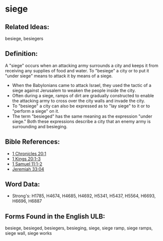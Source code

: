 # siege

## Related Ideas:

besiege, besiegers


## Definition:

A "siege" occurs when an attacking army surrounds a city and keeps it from receiving any supplies of food and water. To "besiege" a city or to put it "under siege" means to attack it by means of a siege.

* When the Babylonians came to attack Israel, they used the tactic of a siege against Jerusalem to weaken the people inside the city.
* Often during a siege, ramps of dirt are gradually constructed to enable the attacking army to cross over the city walls and invade the city.
* To "besiege" a city can also be expressed as to "lay siege" to it or to "perform a siege" on it.
* The term "besieged" has the same meaning as the expression "under siege." Both these expressions describe a city that an enemy army is surrounding and besieging.

## Bible References:

* [1 Chronicles 20:1](rc://en/tn/help/1ch/20/1)
* [1 Kings 20:1-3](rc://en/tn/help/1ki/20/01)
* [1 Samuel 11:1-2](rc://en/tn/help/1sa/11/01)
* [Jeremiah 33:04](rc://en/tn/help/jer/33/04)

## Word Data:

* Strong's: H1785, H4674, H4685, H4692, H5341, H5437, H5564, H6693, H6696, H6887

## Forms Found in the English ULB:

besiege, besieged, besiegers, besieging, siege, siege ramp, siege ramps, siege wall, siege works


